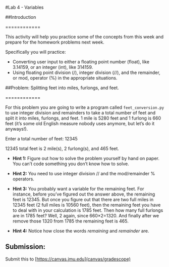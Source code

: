 #Lab 4 - Variables 

##Introduction

============

This activity will help you practice some of the concepts from this week and prepare for the homework problems next week.

Specifically you will practice:

*   Converting user input to either a floating point number (float), like 3.14159, or an integer (int), like 314159.
*   Using floating point division (/), integer division (//), and the remainder, or mod, operator (%) in the appropriate situations.

##Problem: Splitting feet into miles, furlongs, and feet.

============

For this problem you are going to write a program called `feet_conversion.py` to use integer division and remainders to take a total number of feet and split it into miles, furlongs, and feet. 1 mile is 5280 feet and 1 furlong is 660 feet (it’s some old English measure nobody uses anymore, but let’s do it anyways!).

Enter a total number of feet: 12345  
  
12345 total feet is 2 mile(s), 2 furlong(s), and 465 feet.

+ **Hint 1:** Figure out how to solve the problem yourself by hand on paper. You can’t code something you don’t know how to solve.

+ **Hint 2:** You need to use integer division // and the mod/remainder % operators.

+ **Hint 3:** You probably want a variable for the remaining feet. For instance, before you’ve figured out the answer above, the remaining feet is 12345. But once you figure out that there are two full miles in 12345 feet (2 full miles is 10560 feet), then the remaining feet you have to deal with in your calculation is 1785 feet. Then how many full furlongs are in 1785 feet? Well, 2 again, since 660×2\=1320. And finally after we remove those 1320 from 1785 the remaining feet is 465.

+ **Hint 4:** Notice how close the words _remaining_ and _remainder_ are.

## Submission:
Submit this to [https://canvas.jmu.edu](canvas/gradescope)